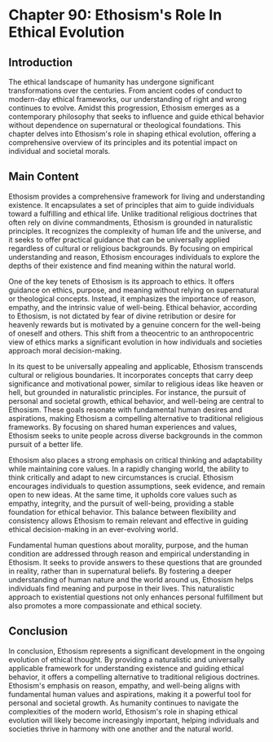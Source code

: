 # Chapter 90: Ethosism's Role In Ethical Evolution

## Introduction

The ethical landscape of humanity has undergone significant transformations over the centuries. From ancient codes of conduct to modern-day ethical frameworks, our understanding of right and wrong continues to evolve. Amidst this progression, Ethosism emerges as a contemporary philosophy that seeks to influence and guide ethical behavior without dependence on supernatural or theological foundations. This chapter delves into Ethosism's role in shaping ethical evolution, offering a comprehensive overview of its principles and its potential impact on individual and societal morals.

## Main Content

Ethosism provides a comprehensive framework for living and understanding existence. It encapsulates a set of principles that aim to guide individuals toward a fulfilling and ethical life. Unlike traditional religious doctrines that often rely on divine commandments, Ethosism is grounded in naturalistic principles. It recognizes the complexity of human life and the universe, and it seeks to offer practical guidance that can be universally applied regardless of cultural or religious backgrounds. By focusing on empirical understanding and reason, Ethosism encourages individuals to explore the depths of their existence and find meaning within the natural world.

One of the key tenets of Ethosism is its approach to ethics. It offers guidance on ethics, purpose, and meaning without relying on supernatural or theological concepts. Instead, it emphasizes the importance of reason, empathy, and the intrinsic value of well-being. Ethical behavior, according to Ethosism, is not dictated by fear of divine retribution or desire for heavenly rewards but is motivated by a genuine concern for the well-being of oneself and others. This shift from a theocentric to an anthropocentric view of ethics marks a significant evolution in how individuals and societies approach moral decision-making.

In its quest to be universally appealing and applicable, Ethosism transcends cultural or religious boundaries. It incorporates concepts that carry deep significance and motivational power, similar to religious ideas like heaven or hell, but grounded in naturalistic principles. For instance, the pursuit of personal and societal growth, ethical behavior, and well-being are central to Ethosism. These goals resonate with fundamental human desires and aspirations, making Ethosism a compelling alternative to traditional religious frameworks. By focusing on shared human experiences and values, Ethosism seeks to unite people across diverse backgrounds in the common pursuit of a better life.

Ethosism also places a strong emphasis on critical thinking and adaptability while maintaining core values. In a rapidly changing world, the ability to think critically and adapt to new circumstances is crucial. Ethosism encourages individuals to question assumptions, seek evidence, and remain open to new ideas. At the same time, it upholds core values such as empathy, integrity, and the pursuit of well-being, providing a stable foundation for ethical behavior. This balance between flexibility and consistency allows Ethosism to remain relevant and effective in guiding ethical decision-making in an ever-evolving world.

Fundamental human questions about morality, purpose, and the human condition are addressed through reason and empirical understanding in Ethosism. It seeks to provide answers to these questions that are grounded in reality, rather than in supernatural beliefs. By fostering a deeper understanding of human nature and the world around us, Ethosism helps individuals find meaning and purpose in their lives. This naturalistic approach to existential questions not only enhances personal fulfillment but also promotes a more compassionate and ethical society.

## Conclusion

In conclusion, Ethosism represents a significant development in the ongoing evolution of ethical thought. By providing a naturalistic and universally applicable framework for understanding existence and guiding ethical behavior, it offers a compelling alternative to traditional religious doctrines. Ethosism's emphasis on reason, empathy, and well-being aligns with fundamental human values and aspirations, making it a powerful tool for personal and societal growth. As humanity continues to navigate the complexities of the modern world, Ethosism's role in shaping ethical evolution will likely become increasingly important, helping individuals and societies thrive in harmony with one another and the natural world.